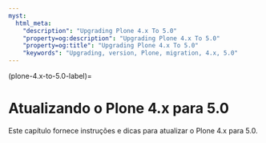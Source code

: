 ```yaml
---
myst:
  html_meta:
    "description": "Upgrading Plone 4.x To 5.0"
    "property=og:description": "Upgrading Plone 4.x To 5.0"
    "property=og:title": "Upgrading Plone 4.x To 5.0"
    "keywords": "Upgrading, version, Plone, migration, 4.x, 5.0"
---
```


(plone-4.x-to-5.0-label)=
# Atualizando o Plone 4.x para 5.0 

Este capítulo fornece instruções e dicas para atualizar o Plone 4.x para 5.0.

